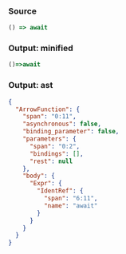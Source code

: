 ### Source
```js parse:expr
() => await
```

### Output: minified
```js
()=>await
```

### Output: ast
```json
{
  "ArrowFunction": {
    "span": "0:11",
    "asynchronous": false,
    "binding_parameter": false,
    "parameters": {
      "span": "0:2",
      "bindings": [],
      "rest": null
    },
    "body": {
      "Expr": {
        "IdentRef": {
          "span": "6:11",
          "name": "await"
        }
      }
    }
  }
}
```
